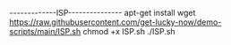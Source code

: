 -------------ISP---------------
apt-get install wget
https://raw.githubusercontent.com/get-lucky-now/demo-scripts/main/ISP.sh
chmod +x ISP.sh
./ISP.sh

